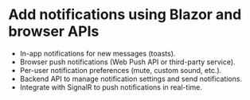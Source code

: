 # Add notifications using Blazor and browser APIs

- In-app notifications for new messages (toasts).
- Browser push notifications (Web Push API or third-party service).
- Per-user notification preferences (mute, custom sound, etc.).
- Backend API to manage notification settings and send notifications.
- Integrate with SignalR to push notifications in real-time.